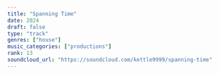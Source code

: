 ```yaml
---
title: "Spanning Time"
date: 2024
draft: false
type: "track"
genres: ["house"]
music_categories: ["productions"]
rank: 13
soundcloud_url: "https://soundcloud.com/kettle9999/spanning-time"
---
```

